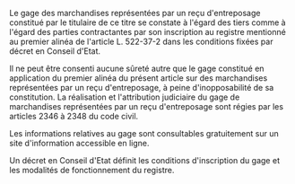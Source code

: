 Le gage des marchandises représentées par un reçu d'entreposage constitué par le titulaire de ce titre se constate à l'égard des tiers comme à l'égard des parties contractantes par son inscription au registre mentionné au premier alinéa de l'article L. 522-37-2 dans les conditions fixées par décret en Conseil d'Etat.


Il ne peut être consenti aucune sûreté autre que le gage constitué en application du premier alinéa du présent article sur des marchandises représentées par un reçu d'entreposage, à peine d'inopposabilité de sa constitution. La réalisation et l'attribution judiciaire du gage de marchandises représentées par un reçu d'entreposage sont régies par les articles 2346 à 2348 du code civil.


Les informations relatives au gage sont consultables gratuitement sur un site d'information accessible en ligne.


Un décret en Conseil d'Etat définit les conditions d'inscription du gage et les modalités de fonctionnement du registre.

